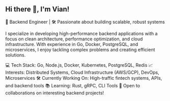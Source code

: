 ## Hi there 👋, I'm Vian!

🚀 Backend Engineer | 🛠️ Passionate about building scalable, robust systems

I specialize in developing high-performance backend applications with a focus on clean architecture, performance optimization, and cloud infrastructure. With experience in Go, Docker, PostgreSQL, and microservices, I enjoy tackling complex problems and creating efficient solutions.

💻 Tech Stack: Go, Node.js, Docker, Kubernetes, PostgreSQL, Redis
📈 Interests: Distributed Systems, Cloud Infrastructure (AWS/GCP), DevOps, Microservices
🛠 Currently Working On: High-traffic fintech systems, APIs, and backend tools
📚 Learning: Rust, gRPC, CLI Tools
👔 Open to collaborations on interesting backend projects!
